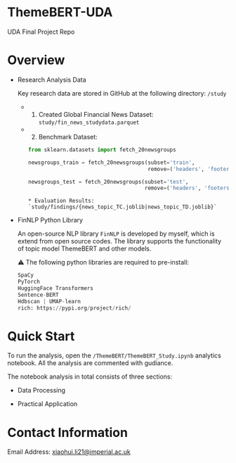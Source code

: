 # ThemeBERT-UDA
UDA Final Project Repo





# Overview

* Research Analysis Data

  Key research data are stored in GitHub at the following directory: ```/study```

  * 1. Created Global Financial News Dataset: `study/fin_news_studydata.parquet`

  * 2. Benchmark Dataset:

    ```python
    from sklearn.datasets import fetch_20newsgroups 
    
    newsgroups_train = fetch_20newsgroups(subset='train',
                                          remove=('headers', 'footers', 'quotes'))
    
    newsgroups_test = fetch_20newsgroups(subset='test',
                                         remove=('headers', 'footers', 'quotes'))
    
    ```

  		* Evaluation Results: `study/findings/{news_topic_TC.joblib|news_topic_TD.joblib}`



* FinNLP Python Library

  An open-source NLP library `FinNLP` is developed by myself, which is extend from open source codes. The library supports the functionality of topic model ThemeBERT and other models.  

  ⚠️ The following python libraries are required to pre-install:

  ```python
  SpaCy
  PyTorch
  HuggingFace Transformers
  Sentence-BERT
  Hdbscan | UMAP-learn
  rich: https://pypi.org/project/rich/
  
  ```

  



# Quick Start

To run the analysis, open the `/ThemeBERT/ThemeBERT_Study.ipynb` analytics notebook. All the analysis are commented with gudiance.

The notebook analysis in total consists of three sections:

- Data Processing

- Practical Application



# Contact Information

Email Address: [xiaohui.li21@imperial.ac.uk](mailto:xiaohui.li21@imperial.ac.uk) 
